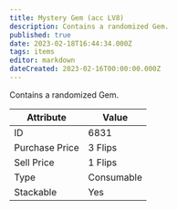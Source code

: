 ```yaml
---
title: Mystery Gem (acc LV8)
description: Contains a randomized Gem.
published: true
date: 2023-02-18T16:44:34.000Z
tags: items
editor: markdown
dateCreated: 2023-02-16T00:00:00.000Z
---
```


Contains a randomized Gem.

|Attribute|Value|
|-|-|
|ID|6831|
|Purchase Price|3 Flips|
|Sell Price|1 Flips|
|Type|Consumable|
|Stackable|Yes|


